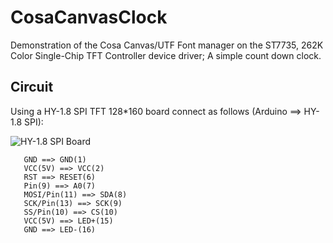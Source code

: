 CosaCanvasClock
===============

Demonstration of the Cosa Canvas/UTF Font manager on the ST7735, 262K Color
Single-Chip TFT Controller device driver; A simple count down clock.

Circuit
-------
Using a HY-1.8 SPI TFT 128*160 board connect as follows (Arduino ==>
HY-1.8 SPI):


![HY-1.8 SPI Board](http://img04.taobaocdn.com/imgextra/i4/39773402/T2dYOmXflaXXXXXXXX_!!39773402.jpg)

       GND ==> GND(1)  
       VCC(5V) ==> VCC(2)  
       RST ==> RESET(6)  
       Pin(9) ==> A0(7)  
       MOSI/Pin(11) ==> SDA(8)  
       SCK/Pin(13) ==> SCK(9)  
       SS/Pin(10) ==> CS(10)  
       VCC(5V) ==> LED+(15)  
       GND ==> LED-(16)    


